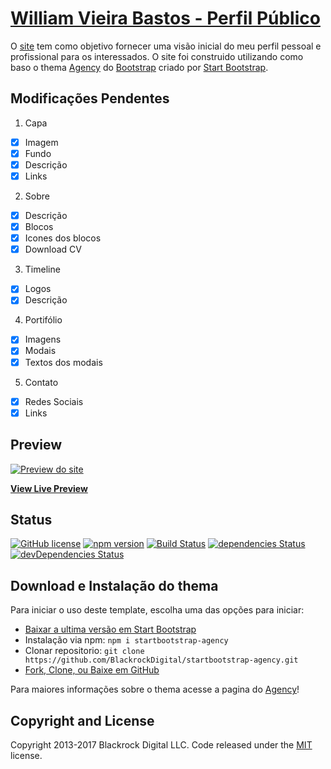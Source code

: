 # [William Vieira Bastos - Perfil Público](http://williamvb.github.io)
O [site](http://williamvb.github.io) tem como objetivo fornecer uma visão inicial do meu perfil pessoal e profissional para os interessados.
O site foi construido utilizando como baso o thema [Agency](https://startbootstrap.com/template-overviews/agency/) do [Bootstrap](http://getbootstrap.com/) criado por [Start Bootstrap](http://startbootstrap.com/).

## Modificações Pendentes

1. Capa
  - [x] Imagem
  - [x] Fundo
  - [x] Descrição
  - [x] Links
2. Sobre
  - [x] Descrição
  - [x] Blocos
  - [x] Icones dos blocos
  - [x] Download CV
3. Timeline
  - [x] Logos
  - [x] Descrição
4. Portifólio
  - [x] Imagens
  - [x] Modais
  - [x] Textos dos modais
5. Contato
  - [x] Redes Sociais
  - [x] Links

## Preview

[![Preview do site](https://williamvb.github.io/img/preview/preview_site.png)](https://williamvb.github.io)

**[View Live Preview](https://williamvb.github.io)**

## Status

[![GitHub license](https://img.shields.io/badge/license-MIT-blue.svg)](https://raw.githubusercontent.com/BlackrockDigital/startbootstrap-agency/master/LICENSE)
[![npm version](https://img.shields.io/npm/v/startbootstrap-agency.svg)](https://www.npmjs.com/package/startbootstrap-agency)
[![Build Status](https://travis-ci.org/BlackrockDigital/startbootstrap-agency.svg?branch=master)](https://travis-ci.org/BlackrockDigital/startbootstrap-agency)
[![dependencies Status](https://david-dm.org/BlackrockDigital/startbootstrap-agency/status.svg)](https://david-dm.org/BlackrockDigital/startbootstrap-agency)
[![devDependencies Status](https://david-dm.org/BlackrockDigital/startbootstrap-agency/dev-status.svg)](https://david-dm.org/BlackrockDigital/startbootstrap-agency?type=dev)

## Download e Instalação do thema

Para iniciar o uso deste template, escolha uma das opções para iniciar:
* [Baixar a ultima versão em Start Bootstrap](https://startbootstrap.com/template-overviews/agency/)
* Instalação via npm: `npm i startbootstrap-agency`
* Clonar repositorio: `git clone https://github.com/BlackrockDigital/startbootstrap-agency.git`
* [Fork, Clone, ou Baixe em GitHub](https://github.com/BlackrockDigital/startbootstrap-agency)

Para maiores informações sobre o thema acesse a pagina do [Agency](https://startbootstrap.com/template-overviews/agency/)!

## Copyright and License

Copyright 2013-2017 Blackrock Digital LLC. Code released under the [MIT](https://github.com/BlackrockDigital/startbootstrap-agency/blob/gh-pages/LICENSE) license.

